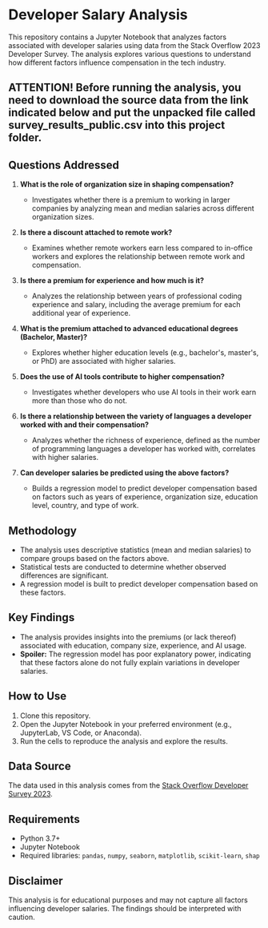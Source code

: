 # Developer Salary Analysis

This repository contains a Jupyter Notebook that analyzes factors associated with developer salaries using data from the Stack Overflow 2023 Developer Survey. The analysis explores various questions to understand how different factors influence compensation in the tech industry.

## ATTENTION! Before running the analysis, you need to download the source data from the link indicated below and put the unpacked file called survey_results_public.csv into this project folder.

## Questions Addressed
1. **What is the role of organization size in shaping compensation?**
   - Investigates whether there is a premium to working in larger companies by analyzing mean and median salaries across different organization sizes.

2. **Is there a discount attached to remote work?**
   - Examines whether remote workers earn less compared to in-office workers and explores the relationship between remote work and compensation.

3. **Is there a premium for experience and how much is it?**
   - Analyzes the relationship between years of professional coding experience and salary, including the average premium for each additional year of experience.

4. **What is the premium attached to advanced educational degrees (Bachelor, Master)?**
   - Explores whether higher education levels (e.g., bachelor's, master's, or PhD) are associated with higher salaries.

5. **Does the use of AI tools contribute to higher compensation?**
   - Investigates whether developers who use AI tools in their work earn more than those who do not.

6. **Is there a relationship between the variety of languages a developer worked with and their compensation?**
   - Analyzes whether the richness of experience, defined as the number of programming languages a developer has worked with, correlates with higher salaries.

7. **Can developer salaries be predicted using the above factors?**
   - Builds a regression model to predict developer compensation based on factors such as years of experience, organization size, education level, country, and type of work.


## Methodology
- The analysis uses descriptive statistics (mean and median salaries) to compare groups based on the factors above.
- Statistical tests are conducted to determine whether observed differences are significant.
- A regression model is built to predict developer compensation based on these factors.

## Key Findings
- The analysis provides insights into the premiums (or lack thereof) associated with education, company size, experience, and AI usage.
- **Spoiler:** The regression model has poor explanatory power, indicating that these factors alone do not fully explain variations in developer salaries.

## How to Use
1. Clone this repository.
2. Open the Jupyter Notebook in your preferred environment (e.g., JupyterLab, VS Code, or Anaconda).
3. Run the cells to reproduce the analysis and explore the results.

## Data Source
The data used in this analysis comes from the [Stack Overflow Developer Survey 2023](https://survey.stackoverflow.co/datasets/stack-overflow-developer-survey-2023.zip).

## Requirements
- Python 3.7+
- Jupyter Notebook
- Required libraries: `pandas`, `numpy`, `seaborn`, `matplotlib`, `scikit-learn`, `shap`

## Disclaimer
This analysis is for educational purposes and may not capture all factors influencing developer salaries. The findings should be interpreted with caution.